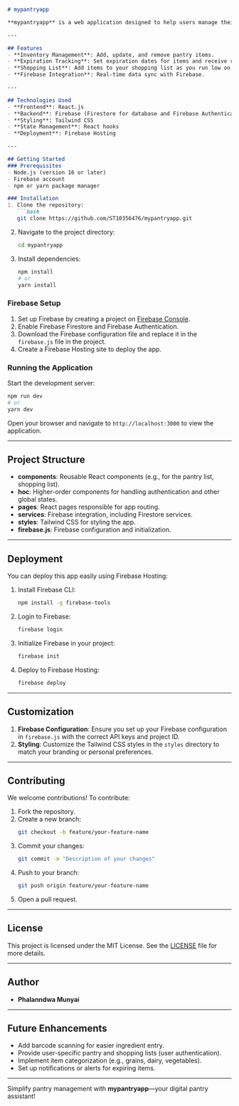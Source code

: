 ```markdown
# mypantryapp

**mypantryapp** is a web application designed to help users manage their pantry inventory. Built with React and Firebase, this app allows users to track their ingredients, set expiration dates, and maintain a shopping list for groceries. It also integrates with Firebase for real-time data management and storage.

---

## Features
- **Inventory Management**: Add, update, and remove pantry items.
- **Expiration Tracking**: Set expiration dates for items and receive reminders.
- **Shopping List**: Add items to your shopping list as you run low on ingredients.
- **Firebase Integration**: Real-time data sync with Firebase.

---

## Technologies Used
- **Frontend**: React.js
- **Backend**: Firebase (Firestore for database and Firebase Authentication)
- **Styling**: Tailwind CSS
- **State Management**: React hooks
- **Deployment**: Firebase Hosting

---

## Getting Started
### Prerequisites
- Node.js (version 16 or later)
- Firebase account
- npm or yarn package manager

### Installation
1. Clone the repository:
   ```bash
   git clone https://github.com/ST10356476/mypantryapp.git
   ```
2. Navigate to the project directory:
   ```bash
   cd mypantryapp
   ```
3. Install dependencies:
   ```bash
   npm install
   # or
   yarn install
   ```

### Firebase Setup
1. Set up Firebase by creating a project on [Firebase Console](https://console.firebase.google.com/).
2. Enable Firebase Firestore and Firebase Authentication.
3. Download the Firebase configuration file and replace it in the `firebase.js` file in the project.
4. Create a Firebase Hosting site to deploy the app.

### Running the Application
Start the development server:
```bash
npm run dev
# or
yarn dev
```
Open your browser and navigate to `http://localhost:3000` to view the application.

---

## Project Structure
- **components**: Reusable React components (e.g., for the pantry list, shopping list).
- **hoc**: Higher-order components for handling authentication and other global states.
- **pages**: React pages responsible for app routing.
- **services**: Firebase integration, including Firestore services.
- **styles**: Tailwind CSS for styling the app.
- **firebase.js**: Firebase configuration and initialization.

---

## Deployment
You can deploy this app easily using Firebase Hosting:
1. Install Firebase CLI:
   ```bash
   npm install -g firebase-tools
   ```
2. Login to Firebase:
   ```bash
   firebase login
   ```
3. Initialize Firebase in your project:
   ```bash
   firebase init
   ```
4. Deploy to Firebase Hosting:
   ```bash
   firebase deploy
   ```

---

## Customization
1. **Firebase Configuration**: Ensure you set up your Firebase configuration in `firebase.js` with the correct API keys and project ID.
2. **Styling**: Customize the Tailwind CSS styles in the `styles` directory to match your branding or personal preferences.

---

## Contributing
We welcome contributions! To contribute:
1. Fork the repository.
2. Create a new branch:
   ```bash
   git checkout -b feature/your-feature-name
   ```
3. Commit your changes:
   ```bash
   git commit -m "Description of your changes"
   ```
4. Push to your branch:
   ```bash
   git push origin feature/your-feature-name
   ```
5. Open a pull request.

---

## License
This project is licensed under the MIT License. See the [LICENSE](LICENSE) file for more details.

---

## Author
- **Phalanndwa Munyai**

---

## Future Enhancements
- Add barcode scanning for easier ingredient entry.
- Provide user-specific pantry and shopping lists (user authentication).
- Implement item categorization (e.g., grains, dairy, vegetables).
- Set up notifications or alerts for expiring items.

---

Simplify pantry management with **mypantryapp**—your digital pantry assistant!
```
